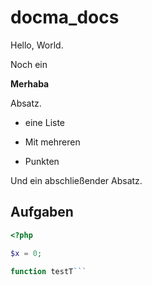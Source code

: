 # docma_docs

Hello, World.

Noch ein 

**Merhaba**

Absatz.

* eine Liste

* Mit mehreren

* Punkten

Und ein abschließender Absatz.

## Aufgaben

```php
<?php

$x = 0;

function testT```
